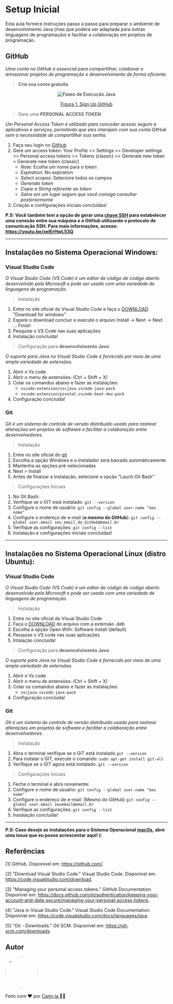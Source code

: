 # Setup Inicial

Esta aula fornece instruções passo a passo para preparar o ambiente de desenvolvimento Java (mas que poderá ser adaptada para outras linguagens de programação) e facilitar a colaboração em projetos de programação.

## GitHub

*Uma conta no GitHub é essencial para compartilhar, colaborar e armazenar projetos de programação e desenvolvimento de forma eficiente.*

> **Crie sua conta gratuíta**

<p align="center"> <img src="https://devporai.com.br/wp-content/uploads/2023/02/1.png" alt="Fases de Execução Java"/></p>
<p align="center">
<p align="center"> <a href="https://github.com/">Figura 1. Sign Up GitHub</a></p>

> Gere uma **PERSONAL ACCESS TOKEN**

*Um Personal Access Token é utilizado para conceder acesso seguro a aplicativos e serviços, permitindo que eles interajam com sua conta GitHub sem a necessidade de compartilhar sua senha.*

1. Faça seu login no [GitHub](https://github.com/)
2. Gere um access token: Your Profile >> Settings >> Developer settings >> Personal access tokens >> Tokens (classic) >> Generate new token > Generate new token (classic)
    - *Note*: Ecolha um nome para o token
    - *Expiration*: No expiration
    - *Select scopes*: Selecione todos os campos
    - *Generate token*
    - *Copie a String referente ao token*
    - *Salve em um lugar seguro que você consiga consultar posteriormente*
3. Criação e configurações iniciais concluídas!

**P.S: Você também tem a opção de gerar uma [chave SSH](https://github.com/settings/keys) para estabelecer uma conexão entre sua máquina e o GitHub utilizando o protocolo de comunicação SSH. Para mais informações, acesse: https://youtu.be/xeIErHwL53Q**

---

## Instalações no Sistema Operacional Windows:

### Visual Studio Code

*O Visual Studio Code (VS Code) é um editor de código de código aberto desenvolvido pela Microsoft e pode ser usado com uma variedade de linguagens de programação.​*

> Instalação 

1. Entre no site oficial do Visual Studio Code e faça o [DOWNLOAD](https://code.visualstudio.com/download) "Download for windows"
2. Espere o download concluir e execute o arquivo Install -> Next -> Next ... Finish
3. Pesquise o VS Code nas suas aplicações
4. Instalação concluída!

> Configuração para **desenvolvimento Java**:

*O suporte para Java no Visual Studio Code é fornecido por meio de uma ampla variedade de extensões.​*
 
1. Abrir o Vs code
2. Abrir o menu de extensões: (Ctrl + Shift + X)
3. Colar os comandos abaixo e fazer as instalações:
    - `vscode:extension/vscjava.vscode-java-pack`
    - `vscode:extension/pivotal.vscode-boot-dev-pack`
4. Configuração concluída!

### Git

*Git é um sistema de controle de versão distribuído usado para rastrear alterações em projetos de software e facilitar a colaboração entre desenvolvedores.*

> Instalação

1. Entre no site oficial do [git](https://git-scm.com/download/win)
2. Escolha a opção Windows e o instalador será baixado automáticamente
3. Mantenha as opções pré-selecionadas
4. Next > Install
5. Antes de finaizar a instalação, selecione a opção "Lauch Git Bash"

> Configurações Iniciais

1. No Git Bash:
2. Verifique se o GIT está instalado: `git --version`
3.  Configure o nome de usuário: `git config --global user.name "Seu nome"`
4. Configure o endereço de e-mail (**o mesmo do GitHub**): `git config --global user.email seu_email_do_GitHub@email.br`
5. Verifique as configurações: `git config --list`
6.  Instalação e configurações iniciais concluídas!

---

## Instalações no Sistema Operacional Linux (distro Ubuntu):

### Visual Studio Code

*O Visual Studio Code (VS Code) é um editor de código de código aberto desenvolvido pela Microsoft e pode ser usado com uma variedade de linguagens de programação.​*

> Instalação 

1. Entre no site oficial do Visual Studio Code
2. Faça o [DOWNLOAD](https://code.visualstudio.com/) do arquivo com a extensão .deb
3. Escolha a opção Open With: Software install (default)
4. Pesquise o VS code nas suas aplicações
5. Intalação concluída!

> Configuração para **desenvolvimento Java**:

*O suporte para Java no Visual Studio Code é fornecido por meio de uma ampla variedade de extensões.​*

1. Abrir o Vs code
2. Abrir o menu de extensões: (Ctrl + Shift + X)
3. Colar os comandos abaixo e fazer as instalações:
    - `vscjava.vscode-java-pack`
4. Configuração concluída!

### Git

*Git é um sistema de controle de versão distribuído usado para rastrear alterações em projetos de software e facilitar a colaboração entre desenvolvedores.*

> Instalação

1. Abra o terminal verifique se o GIT está instalado `git --version`
2. Para instalar o GIT, execute o comando: `sudo apt-get install git-all`
3. Verifique se o GIT agora está instalado: `git --version`
   
> Configurações Iniciais

1. Feche o terminal e abra novamente: 
2. Configure o nome de usuário: `git config --global user.name "Seu nome"`
3. Configure o endereço de e-mail: (Mesmo do GitHub) `git config --global user.email seuemail@email.br`
4.  Verifique as configurações: `git config --list`
5. Instalação concluída!

---
**P.S: Caso deseje as instalações para o Sistema Operacional [macOs](https://gist.github.com/cami-la/b17cc7a232d8461a5f8b0df42cb9f516), abre uma issue que eu posso acrescentar aqui! (:**


## Referências

[1] GitHub. Disponível em: https://github.com/.

[2] "Download Visual Studio Code." Visual Studio Code. Disponível em: https://code.visualstudio.com/download.

[3] "Managing your personal access tokens." GitHub Documentation. Disponível em: https://docs.github.com/pt/authentication/keeping-your-account-and-data-secure/managing-your-personal-access-tokens.

[4] "Java in Visual Studio Code." Visual Studio Code Documentation. Disponível em: https://code.visualstudio.com/docs/languages/java.

[5] "Git - Downloads." Git SCM. Disponível em: https://git-scm.com/downloads.

## Autor

<a href="https://www.linkedin.com/in/cami-la/">
 <img style="border-radius: 50%;" src="https://avatars.githubusercontent.com/u/64323124?v=4" width="100px;" alt=""/></a>
<br>

Feito com ❤️ por <a href="https://www.instagram.com/camimi_la/" title="Instagram">Cami-la </a> 👋🏽 
